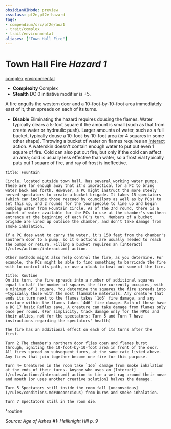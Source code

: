 ```yaml
---
obsidianUIMode: preview
cssclass: pf2e,pf2e-hazard
tags:
- compendium/src/pf2e/aoa1
- trait/complex
- trait/environmental
aliases: ["Town Hall Fire"]
---
```

# Town Hall Fire *Hazard 1*  
[complex](/rules/traits/complex.md)  [environmental](/rules/traits/environmental.md)  

- **Complexity** Complex
- **Stealth** DC 0 initiative modifier is +5.  

A fire engulfs the western door and a 10-foot-by-10-foot area immediately east of it, then spreads on each of its turns.

- **Disable** Eliminating the hazard requires dousing the flames. Water typically clears a 5-foot square if the amount is small (such as that from create water or hydraulic push). Larger amounts of water, such as a full bucket, typically douse a 10-foot-by-10-foot area (or 4 squares in some other shape). Throwing a bucket of water on flames requires an [Interact](/rules/actions/interact.md) action. A waterskin doesn't contain enough water to put out even 1 square of fire. Cold can also put out fire, but only if the cold can affect an area; cold is usually less effective than water, so a frost vial typically puts out 1 square of fire, and ray of frost is ineffective.  
     
```ad-embed-ability
title: Fountain

Circle, located outside town hall, has several working water pumps. These are far enough away that it's impractical for a PC to bring water back and forth. However, a PC might instruct the more steely nerved spectators to create a bucket brigade. It takes 15 spectators (which can include those rescued by councilors as well as by PCs) to set this up, and 2 rounds for the townspeople to line up and begin pumping water from Fountain Circle. As of the 3rd round, there is a bucket of water available for the PCs to use at the chamber's southern entrance at the beginning of each PC's turn. Members of a bucket brigade are lined up outside the chamber, and don't take damage from smoke inhalation.

If a PC does want to carry the water, it's 150 feet from the chamber's southern door to a pump, so it 6 actions are usually needed to reach the pumps or return. Filling a bucket requires an [Interact](/rules/actions/interact.md) action.

Other methods might also help control the fire, as you determine. For example, the PCs might be able to find something to barricade the fire with to control its path, or use a cloak to beat out some of the fire.
```

```ad-pf2-summary
title: Routine
On its turn, the fire spreads into a number of additional squares equal to half the number of squares the fire currently occupies, with a minimum of 1 square. You determine the squares the fire spreads into—typically those with the most flammable materials. Any creature that ends its turn next to the flames takes `1d6` fire damage, and any creature within the flames takes `4d6` fire damage. Both of these have a DC 17 basic Reflex save. A creature can take damage from flames only once per round. (For simplicity, track damage only for the NPCs and their allies, not for the spectators; Turn 5 and Turn 7 have instructions regarding the spectators' health)

The fire has an additional effect on each of its turns after the first.

Turn 2 The chamber's northern door flies open and flames burst through, igniting the 10-foot-by-10-foot area in front of the door. All fires spread on subsequent turns, at the same rate listed above. Any fires that join together become one fire for this purpose.

Turn 4+ Creatures in the room take `1d6` damage from smoke inhalation at the ends of their turns. Anyone who uses an [Interact](/rules/actions/interact.md) action to tie a wet rag around their nose and mouth (or uses another creative solution) halves the damage.

Turn 5 Spectators still inside the room fall [unconscious](/rules/conditions.md#Unconscious) from burns and smoke inhalation.

Turn 7 Spectators still in the room die.
```
^routine

*Source: Age of Ashes #1: Hellknight Hill p. 9*